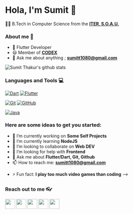 # Hola, I'm Sumit 👋

👨‍🎓 B.Tech in Computer Science from the **[ITER, S.O.A.U.](https://www.soa.ac.in/iter)** 

### About me :eyes:

- :dart: Flutter Developer  
- :smiley: Member of **[CODEX](https://github.com/codex-iter)** 
- :e-mail: Ask me about anything ; **[sumitt1080@gmail.com](sumitt1080@gmail.com)**


![Sumit Thakur's github stats](https://github-readme-stats.vercel.app/api?username=sumitt1080&show_icons=true&theme=dracula)


### Languages and Tools :computer:

[![Dart](https://img.shields.io/badge/-Dart-0175C2?style=flat&logo=dart&link=https://github.com/hritik5102)](https://github.com/hritik5102)
[![Flutter](https://img.shields.io/badge/-Flutter-02569B?style=flat&logo=flutter&link=https://github.com/hritik5102)](https://github.com/hritik5102)

[![Git](https://img.shields.io/badge/-Git-black?style=flat&logo=git&link=https://github.com/hritik5102)](https://github.com/hritik5102) [![GitHub](https://img.shields.io/badge/-GitHub-181717?style=flat&logo=github&link=https://github.com/hritik5102)](https://github.com/hritik5102)

[![Java](https://img.shields.io/badge/Java-orange?style=flat&logo=java&logoColor=white&link=https://github.com/hritik5102)](https://github.com/hritik5102)


### Here are some ideas to get you started:

- 🔭 I’m currently working on **Some Self Projects**
- 🌱 I’m currently learning **NodeJS**
- 👯 I’m looking to collaborate on **Web DEV**
- 🤔 I’m looking for help with **Frontend**
- 💬 Ask me about **Flutter/Dart, Git, Github**
- 📫 How to reach me: **sumitt1080@gmail.com**
<!-- - 😄 Pronouns: ... -->
- ⚡ Fun fact: **I play too much video games than coding**
-->


### Reach out to me 👓

<a href="https://twitter.com/SumitTh47464253"><img src="https://i.ibb.co/kmgQVyW/twitter.png" width="32px" height="32px"></a> <a href="https://github.com/sumitt1080"><img src="https://cdn.iconscout.com/icon/free/png-256/github-108-438008.png" width="32px" height="32px"></a> <a href="https://www.facebook.com/profile.php?id=100004630117274"><img src="https://i.ibb.co/zmYNW4p/facebook.png" width="32px" height="32px"></a> <a href="https://www.linkedin.com/in/sumit-thakur-7ba452191/"><img src="https://i.ibb.co/Kx2GSrT/linkedin.png" width="32px" height="32px"></a> <a href="https://www.instagram.com/sumitthakur779/"><img src="https://f0.pngfuel.com/png/605/658/black-and-white-instagram-logo-logo-black-and-white-instagram-logo-png-clip-art-thumbnail.png" width="32px" height="32px"></a> 
